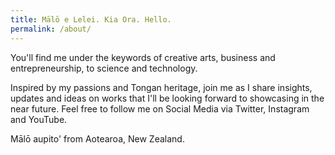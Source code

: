 ```yaml
---
title: Mālō e Lelei. Kia Ora. Hello.
permalink: /about/
---
```


You'll find me under the keywords of creative arts, business and entrepreneurship, to science and technology.

Inspired by my passions and Tongan heritage, join me as I share insights, updates and ideas on works that I'll be looking forward to showcasing in the near future. Feel free to follow me on Social Media via Twitter, Instagram and YouTube.

Mālō aupito' from Aotearoa, New Zealand.